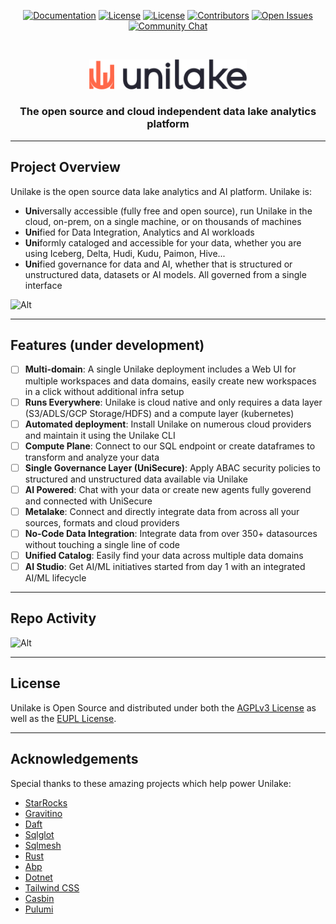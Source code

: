 <div align="center">

[![Documentation](https://img.shields.io/github/v/release/unilakehq/docs.unilake?label=Docs&color=23cc71)](https://docs.unilake.com)
[![License](https://img.shields.io/github/license/unilakehq/unilake)](https://github.com/unilakehq/unilake/blob/main/LICENSE-AGPL)
[![License](https://img.shields.io/badge/license-EUPL--1.2-green)](https://github.com/unilakehq/unilake/blob/main/LICENSE-EUPL)
[![Contributors](https://img.shields.io/github/contributors/unilakehq/unilake)](https://github.com/unilakehq/unilake/graphs/contributors)
[![Open Issues](https://img.shields.io/github/issues-raw/unilakehq/unilake)](https://github.com/unilakehq/unilake/issues)
[![Community Chat](https://img.shields.io/badge/zulip-join_chat-brightgreen.svg)](https://chat.unilake.com)

</div>

&nbsp;

<div align="center">
  <picture>
    <source media="(prefers-color-scheme: dark)" srcset="https://raw.githubusercontent.com/unilakehq/www.unilake/refs/heads/main/src/wwwroot/img/logo_unilake_light.png">
    <source media="(prefers-color-scheme: light)" srcset="https://raw.githubusercontent.com/unilakehq/www.unilake/refs/heads/main/src/wwwroot/img/logo_unilake_dark.png">
    <img alt="Unilake logo" src="https://raw.githubusercontent.com/unilakehq/www.unilake/refs/heads/main/src/wwwroot/img/logo_unilake_dark.png" width="50%">
  </picture>
</div>

<h3 align="center">
   The open source and cloud independent data lake analytics platform
</h3>

---
## Project Overview 

Unilake is the open source data lake analytics and AI platform. Unilake is:

- **Uni**versally accessible (fully free and open source), run Unilake in the cloud, on-prem, on a single machine, or on thousands of machines
- **Uni**fied for Data Integration, Analytics and AI workloads
- **Uni**formly cataloged and accessible for your data, whether you are using Iceberg, Delta, Hudi, Kudu, Paimon, Hive...
- **Uni**fied governance for data and AI, whether that is structured or unstructured data, datasets or AI models. All governed from a single interface

![Alt](https://www-unilake.coolify.avd.unilake.com/img/landing/glowing-hero.png "Unilake preview")

---
## Features (under development)

- [ ] **Multi-domain**: A single Unilake deployment includes a Web UI for multiple workspaces and data domains, easily create new workspaces in a click without additional infra setup
- [ ] **Runs Everywhere**: Unilake is cloud native and only requires a data layer (S3/ADLS/GCP Storage/HDFS) and a compute layer (kubernetes)
- [ ] **Automated deployment**: Install Unilake on numerous cloud providers and maintain it using the Unilake CLI
- [ ] **Compute Plane**: Connect to our SQL endpoint or create dataframes to transform and analyze your data
- [ ] **Single Governance Layer (UniSecure)**: Apply ABAC security policies to structured and unstructured data available via Unilake
- [ ] **AI Powered**: Chat with your data or create new agents fully goverend and connected with UniSecure
- [ ] **Metalake**: Connect and directly integrate data from across all your sources, formats and cloud providers
- [ ] **No-Code Data Integration**: Integrate data from over 350+ datasources without touching a single line of code
- [ ] **Unified Catalog**: Easily find your data across multiple data domains
- [ ] **AI Studio**: Get AI/ML initiatives started from day 1 with an integrated AI/ML lifecycle

---
## Repo Activity

![Alt](https://repobeats.axiom.co/api/embed/03bec3a6f474e5f243c0e2e841a5451573dd10e2.svg "Repobeats analytics image")

---
## License

Unilake is Open Source and distributed under both the [AGPLv3 License](https://github.com/unilakehq/unilake/blob/main/LICENSE-AGPL) as well as the [EUPL License](https://github.com/unilakehq/unilake/blob/main/LICENSE-EUPL). 

---
## Acknowledgements

Special thanks to these amazing projects which help power Unilake:

- [StarRocks](https://www.starrocks.io/)
- [Gravitino](https://gravitino.apache.org/)
- [Daft](https://www.getdaft.io/)
- [Sqlglot](https://sqlglot.com/sqlglot.html)
- [Sqlmesh](https://sqlmesh.readthedocs.io/en/stable/)
- [Rust](https://www.rust-lang.org/)
- [Abp](https://abp.io/)
- [Dotnet](https://dotnet.microsoft.com/en-us/)
- [Tailwind CSS](https://tailwindcss.com/)
- [Casbin](https://casbin.org/)
- [Pulumi](https://www.pulumi.com/)
